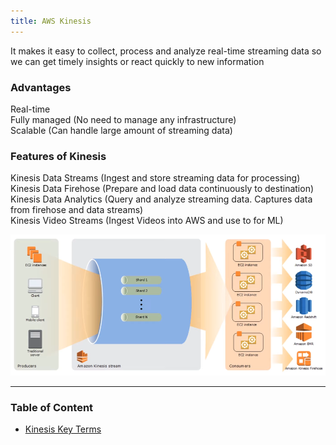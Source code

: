 ```yaml
---
title: AWS Kinesis
---
```


It makes it easy to collect, process and analyze real-time streaming data so we can get timely insights or react quickly to new information

### Advantages

Real-time  
Fully managed (No need to manage any infrastructure)  
Scalable (Can handle large amount of streaming data)

### Features of Kinesis

Kinesis Data Streams (Ingest and store streaming data for processing)  
Kinesis Data Firehose (Prepare and load data continuously to destination)  
Kinesis Data Analytics (Query and analyze streaming data. Captures data from firehose and data streams)  
Kinesis Video Streams (Ingest Videos into AWS and use to for ML)

![Kinesis Architecture|600](../../images/kinesis_architecture.png)

---

### Table of Content

* [Kinesis Key Terms](Kinesis%20Key%20Terms.md)
